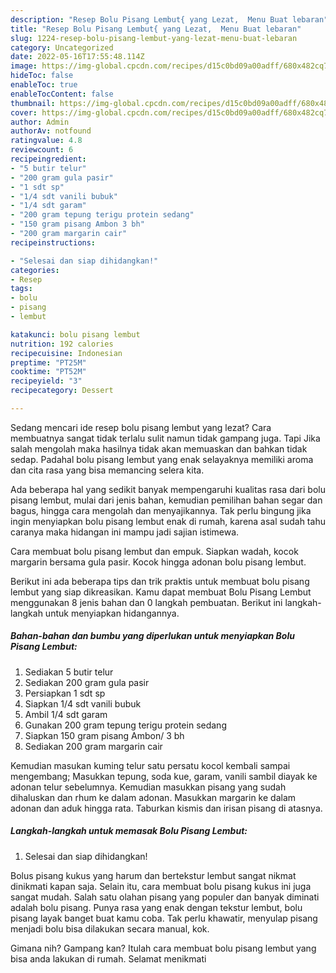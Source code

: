 ```yaml
---
description: "Resep Bolu Pisang Lembut{ yang Lezat,  Menu Buat lebaran"
title: "Resep Bolu Pisang Lembut{ yang Lezat,  Menu Buat lebaran"
slug: 1224-resep-bolu-pisang-lembut-yang-lezat-menu-buat-lebaran
category: Uncategorized
date: 2022-05-16T17:55:48.114Z
image: https://img-global.cpcdn.com/recipes/d15c0bd09a00adff/680x482cq70/bolu-pisang-lembut-foto-resep-utama.jpg
hideToc: false
enableToc: true
enableTocContent: false
thumbnail: https://img-global.cpcdn.com/recipes/d15c0bd09a00adff/680x482cq70/bolu-pisang-lembut-foto-resep-utama.jpg
cover: https://img-global.cpcdn.com/recipes/d15c0bd09a00adff/680x482cq70/bolu-pisang-lembut-foto-resep-utama.jpg
author: Admin
authorAv: notfound
ratingvalue: 4.8
reviewcount: 6
recipeingredient:
- "5 butir telur"
- "200 gram gula pasir"
- "1 sdt sp"
- "1/4 sdt vanili bubuk"
- "1/4 sdt garam"
- "200 gram tepung terigu protein sedang"
- "150 gram pisang Ambon 3 bh"
- "200 gram margarin cair"
recipeinstructions:

- "Selesai dan siap dihidangkan!"
categories:
- Resep
tags:
- bolu
- pisang
- lembut

katakunci: bolu pisang lembut 
nutrition: 192 calories
recipecuisine: Indonesian
preptime: "PT25M"
cooktime: "PT52M"
recipeyield: "3"
recipecategory: Dessert

---
```



Sedang mencari ide resep bolu pisang lembut yang lezat? Cara membuatnya sangat tidak terlalu sulit namun tidak gampang juga. Tapi Jika salah mengolah maka hasilnya tidak akan memuaskan dan bahkan tidak sedap. Padahal bolu pisang lembut yang enak selayaknya memiliki aroma dan cita rasa yang bisa memancing selera kita.


Ada beberapa hal yang sedikit banyak mempengaruhi kualitas rasa dari bolu pisang lembut, mulai dari jenis bahan, kemudian pemilihan bahan segar dan bagus, hingga cara mengolah dan menyajikannya. Tak perlu bingung jika ingin menyiapkan bolu pisang lembut enak di rumah, karena asal sudah tahu caranya maka hidangan ini mampu jadi sajian istimewa.

Cara membuat bolu pisang lembut dan empuk. Siapkan wadah, kocok margarin bersama gula pasir. Kocok hingga adonan bolu pisang lembut.


Berikut ini ada beberapa tips dan trik praktis untuk membuat bolu pisang lembut yang siap dikreasikan. Kamu dapat membuat Bolu Pisang Lembut menggunakan 8 jenis bahan dan 0 langkah pembuatan. Berikut ini langkah-langkah untuk menyiapkan hidangannya.

<!--inarticleads1-->

##### Bahan-bahan dan bumbu yang diperlukan untuk menyiapkan Bolu Pisang Lembut:

1. Sediakan 5 butir telur
1. Sediakan 200 gram gula pasir
1. Persiapkan 1 sdt sp
1. Siapkan 1/4 sdt vanili bubuk
1. Ambil 1/4 sdt garam
1. Gunakan 200 gram tepung terigu protein sedang
1. Siapkan 150 gram pisang Ambon/ 3 bh
1. Sediakan 200 gram margarin cair


Kemudian masukan kuming telur satu persatu kocol kembali sampai mengembang; Masukkan tepung, soda kue, garam, vanili sambil diayak ke adonan telur sebelumnya. Kemudian masukkan pisang yang sudah dihaluskan dan rhum ke dalam adonan. Masukkan margarin ke dalam adonan dan aduk hingga rata. Taburkan kismis dan irisan pisang di atasnya. 

<!--inarticleads2-->

##### Langkah-langkah untuk memasak Bolu Pisang Lembut:


1. Selesai dan siap dihidangkan!

Bolus pisang kukus yang harum dan bertekstur lembut sangat nikmat dinikmati kapan saja. Selain itu, cara membuat bolu pisang kukus ini juga sangat mudah. Salah satu olahan pisang yang populer dan banyak diminati adalah bolu pisang. Punya rasa yang enak dengan tekstur lembut, bolu pisang layak banget buat kamu coba. Tak perlu khawatir, menyulap pisang menjadi bolu bisa dilakukan secara manual, kok. 

Gimana nih? Gampang kan? Itulah cara membuat bolu pisang lembut yang bisa anda lakukan di rumah. Selamat menikmati
